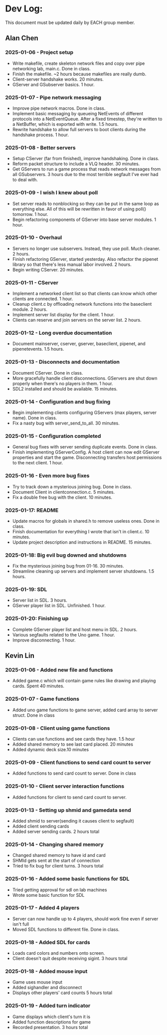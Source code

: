# Dev Log:

This document must be updated daily by EACH group member.

## Alan Chen

### 2025-01-06 - Project setup
* Write makefile, create skeleton network files and copy over pipe networking lab, main.c. Done in class.
* Finish the makefile. ~2 hours because makefiles are really dumb.
* Client-server handshake works. 20 minutes.
* GServer and GSubserver basics. 1 hour.

### 2025-01-07 - Pipe network messaging
* Improve pipe network macros. Done in class.
* Implement basic messaging by queueing NetEvents of different protocols into a NetEventQueue. After a fixed timestep, they're written to a NetBuffer, which is exported with write. 1.5 hours.
* Rewrite handshake to allow full servers to boot clients during the handshake process. 1 hour.

### 2025-01-08 - Better servers
* Setup CServer (far from finished), improve handshaking. Done in class.
* Reform packet structure to include a VLQ header. 30 minutes.
* Get GServers to run a game process that reads network messages from all GSubservers. 3 hours due to the most terrible segfault I've ever had to deal with.

### 2025-01-09 - I wish I knew about poll
* Set server reads to nonblocking so they can be put in the same loop as everything else. All of this will be rewritten in favor of using poll() tomorrow. 1 hour.
* Begin refactoring components of GServer into base server modules. 1 hour.

### 2025-01-10 - Overhaul
* Servers no longer use subservers. Instead, they use poll. Much cleaner. 2 hours.
* Finish refactoring GServer, started yesterday. Also refactor the pipenet library so that there's less manual labor involved. 2 hours.
* Begin writing CServer. 20 minutes.

### 2025-01-11 - CServer
* Implement a networked client list so that clients can know which other clients are connected. 1 hour.
* Cleanup client.c by offloading network functions into the baseclient module. 2 hours.
* Implement server list display for the client. 1 hour.
* Clients can reserve and join servers on the server list. 2 hours.

### 2025-01-12 - Long overdue documentation
* Document mainserver, cserver, gserver, baseclient, pipenet, and pipenetevents. 1.5 hours.

### 2025-01-13 - Disconnects and documentation
* Document CServer. Done in class.
* More gracefully handle client disconnections. GServers are shut down properly when there's no players in them. 1 hour.
* SDL2 installed and should be available. 15 minutes.

### 2025-01-14 - Configuration and bug fixing
* Begin implementing clients configuring GServers (max players, server name). Done in class.
* Fix a nasty bug with server_send_to_all. 30 minutes.

### 2025-01-15 - Configuration completed
* General bug fixes with server sending duplicate events. Done in class.
* Finish implementing GServerConfig. A host client can now edit GServer properties and start the game. Disconnecting transfers host permissions to the next client. 1 hour.

### 2025-01-16 - Even more bug fixes
* Try to track down a mysterious joining bug. Done in class.
* Document Client in clientconnection.c. 5 minutes.
* Fix a double free bug with the client. 10 minutes.

### 2025-01-17: README
* Update macros for globals in shared.h to remove useless ones. Done in class.
* Finish documentation for everything I wrote that isn't in client.c. 10 minutes.
* Update project description and instructions in README. 15 minutes.

### 2025-01-18: Big evil bug downed and shutdowns
* Fix the mysterious joining bug from 01-16. 30 minutes.
* Streamline cleaning up servers and implement server shutdowns. 1.5 hours.

### 2025-01-19: SDL
* Server list in SDL. 3 hours.
* GServer player list in SDL. Unfinished. 1 hour.

### 2025-01-20: Finishing up
* Complete GServer player list and host menu in SDL. 2 hours.
* Various segfaults related to the Uno game. 1 hour.
* Improve disconnecting. 1 hour.

## Kevin Lin

### 2025-01-06 - Added new file and functions
* Added game.c which will contain game rules like drawing and playing cards. Spent 40 minutes.

### 2025-01-07 - Game functions
* Added uno game functions to game server, added card array to server struct. Done in class

### 2025-01-08 - Client using game functions
* Clients can use functions and see cards they have. 1.5 hour
* Added shared memory to see last card placed. 20 minutes
* Added dynamic deck size.10 minutes

### 2025-01-09 - Client functions to send card count to server
* Added functions to send card count to server. Done in class

### 2025-01-10 - Client server interaction functions
* Added functions for client to send card count to server.

### 2025-01-13 - Setting up shmid and gamedata send
* Added shmid to server(sending it causes client to segfault)
* Added client sending cards
* Added server sending cards. 2 hours total

### 2025-01-14 - Changing shared memory
* Changed shared memory to have id and card
* SHMId gets sent at the start of connection
* Tried to fix bug for client turns. 3 hours total

### 2025-01-16 - Added some basic functions for SDL
* Tried getting approval for sdl on lab machines
* Wrote some basic function for SDL

### 2025-01-17 - Added 4 players
* Server can now handle up to 4 players, should work fine even if server isn't full
* Moved SDL functions to different file. Done in class.

### 2025-01-18 - Added SDL for cards
* Loads card colors and numbers onto screen.
* Client doesn't quit despite receiving sigint. 3 hours total

### 2025-01-18 - Added mouse input
* Game uses mouse input
* Added sighandler and disconnect
* Displays other players' card counts 5 hours total

### 2025-01-19 - Added turn indicator
* Game displays which client's turn it is
* Added function descriptions for game
* Recorded presentation. 3 hours total
